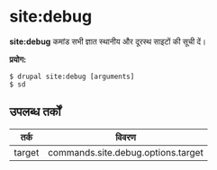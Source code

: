 # site:debug
**site:debug** कमांड सभी ज्ञात स्थानीय और दूरस्थ साइटों की सूची दें।

**प्रयोग:**
```
$ drupal site:debug [arguments] 
$ sd  
```

## उपलब्ध तर्कों
तर्क | विवरण
---------|-------------
target | commands.site.debug.options.target
